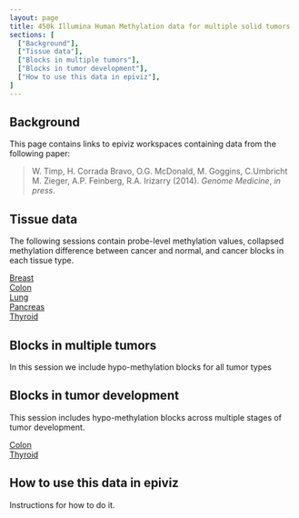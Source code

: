 ```yaml
---
layout: page
title: 450k Illumina Human Methylation data for multiple solid tumors
sections: [
  ["Background"],
  ["Tissue data"],
  ["Blocks in multiple tumors"],
  ["Blocks in tumor development"],
  ["How to use this data in epiviz"],
]
---
```


## Background

This page contains links to epiviz workspaces containing data from
the following paper:

> W. Timp, H. Corrada Bravo, O.G. McDonald, M. Goggins, C.Umbricht
> M. Zieger, A.P. Feinberg, R.A. Irizarry (2014). *Genome Medicine*,
> *in press*.

## Tissue data

The following sessions contain probe-level methylation values,
collapsed methylation difference between cancer and normal,
and cancer blocks in each tissue type.

[Breast](http://epiviz.cbcb.umd.edu/?ws=...)  
[Colon](http://epiviz.cbcb.umd.edu/?ws=...)  
[Lung](http://epiviz.cbcb.umd.edu/?ws=...)  
[Pancreas](http://epiviz.cbcb.umd.edu/?ws=...)  
[Thyroid](http://epiviz.cbcb.umd.edu/?ws=...)  

## Blocks in multiple tumors

In this session we include hypo-methylation blocks for all tumor types

[](http://epiviz.cbcb.umd.edu/?ws=...)

## Blocks in tumor development

This session includes hypo-methylation blocks across multiple 
stages of tumor development.

[Colon](http://epiviz.cbcb.umd.edu/?ws=...)  
[Thyroid](http://epiviz.cbcb.umd.edu/?ws=...)  

## How to use this data in epiviz

Instructions for how to do it.

